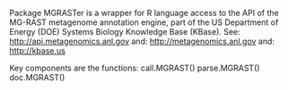 Package MGRASTer is a wrapper for R language access to 
the API of the MG-RAST metagenome annotation engine, part of the
US Department of Energy (DOE) Systems Biology Knowledge Base (KBase).
See: http://api.metagenomics.anl.gov
and: http://metagenomics.anl.gov
and: http://kbase.us

Key components are the functions:
call.MGRAST()
parse.MGRAST()
doc.MGRAST()

